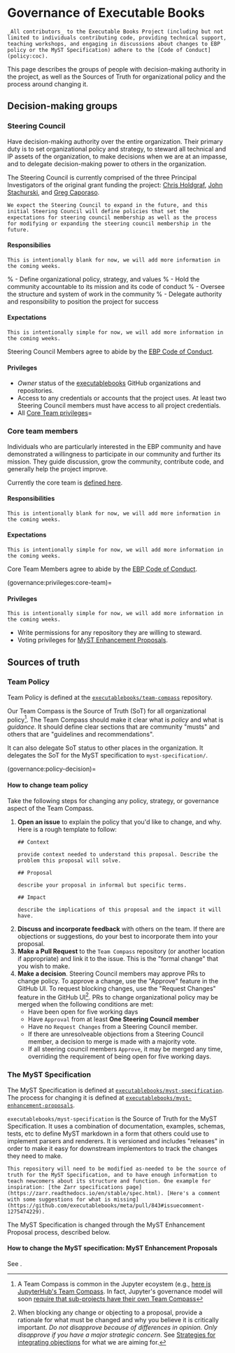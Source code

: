 # Governance of Executable Books

```{note}
_All contributors_ to the Executable Books Project (including but not limited to individuals contributing code, providing technical support, teaching workshops, and engaging in discussions about changes to EBP policy or the MyST Specification) adhere to the [Code of Conduct](policy:coc).
```

This page describes the groups of people with decision-making authority in the project, as well as the Sources of Truth for organizational policy and the process around changing it.

## Decision-making groups

### Steering Council

Have decision-making authority over the entire organization.
Their primary duty is to set organizational policy and strategy, to steward all technical and IP assets of the organization, to make decisions when we are at an impasse, and to delegate decision-making power to others in the organization. 

The Steering Council is currently comprised of the three Principal Investigators of the original grant funding the project: [Chris Holdgraf](https://github.com/choldgraf), [John Stachurski](https://github.com/jstac), and [Greg Caporaso](https://github.com/gregcaporaso).

```{note}
We expect the Steering Council to expand in the future, and this initial Steering Council will define policies that set the expectations for steering council membership as well as the process for modifying or expanding the steering council membership in the future.
```

#### Responsibilies

```{note}
This is intentionally blank for now, we will add more information in the coming weeks.
```

% - Define organizational policy, strategy, and values
% - Hold the community accountable to its mission and its code of conduct
% - Oversee the structure and system of work in the community
% - Delegate authority and responsibility to position the project for success

#### Expectations

```{note}
This is intentionally simple for now, we will add more information in the coming weeks.
```

Steering Council Members agree to abide by the [EBP Code of Conduct](policy:coc).


#### Privileges

- _Owner_ status of the [executablebooks](https://github.com/executablebooks) GitHub organizations and repositories.
- Access to any credentials or accounts that the project uses. At least two Steering Council members must have access to all project credentials.
- All [Core Team privileges](governance:privileges:core-team)=

### Core team members

Individuals who are particularly interested in the EBP community and have demonstrated a willingness to participate in our community and further its mission. They guide discussion, grow the community, contribute code, and generally help the project improve.

Currently the core team is [defined here](https://executablebooks.org/en/latest/team.html).

#### Responsibilities

```{note}
This is intentionally blank for now, we will add more information in the coming weeks.
```


#### Expectations

```{note}
This is intentionally simple for now, we will add more information in the coming weeks.
```

Core Team Members agree to abide by the [EBP Code of Conduct](https://github.com/executablebooks/.github/blob/master/CODE_OF_CONDUCT.md).

(governance:privileges:core-team)=
#### Privileges

```{note}
This is intentionally simple for now, we will add more information in the coming weeks.
```

- Write permissions for any repository they are willing to steward.
- Voting privileges for [MyST Enhancement Proposals](governance:meps).

## Sources of truth

### Team Policy

Team Policy is defined at the [`executablebooks/team-compass`](https://github.com/executablebooks/team-compass) repository. 

Our Team Compass is the Source of Truth (SoT) for all organizational policy[^1]. The Team Compass should make it clear what is _policy_ and what is _guidance_. It should define clear sections that are community "musts" and others that are "guidelines and recommendations".

It can also delegate SoT status to other places in the organization. It delegates the SoT for the MyST specification to `myst-specification/`.

[^1]: A Team Compass is common in the Jupyter ecoystem (e.g., [here is JupyterHub's Team Compass](https://jupyterhub-team-compass.readthedocs.io/en/latest/index-team_guides.html). In fact, Jupyter's governance model will soon [require that sub-projects have their own Team Compass](https://jupyter.org/governance/software_subprojects.html?responsibilities-of-jupyter-subprojects)

(governance:policy-decision)=
#### How to change team policy

Take the following steps for changing any policy, strategy, or governance aspect of the Team Compass.

1. **Open an issue** to explain the policy that you'd like to change, and why. Here is a rough template to follow:
   ```
   ## Context
   
   provide context needed to understand this proposal. Describe the problem this proposal will solve.
   
   ## Proposal
   
   describe your proposal in informal but specific terms.
   
   ## Impact
   
   describe the implications of this proposal and the impact it will have.
   ```
2. **Discuss and incorporate feedback** with others on the team. If there are objections or suggestions, do your best to incorporate them into your proposal.
3. **Make a Pull Request** to the `Team Compass` repository (or another location if appropriate) and link it to the issue. This is the "formal change" that you wish to make.
4. **Make a decision**. Steering Council members may approve PRs to change policy. To approve a change, use the "Approve" feature in the GitHub UI. To request blocking changes, use the "Request Changes" feature in the GitHub UI[^blocking]. PRs to change organizational policy may be merged when the following conditions are met:
   - Have been open for five working days
   - Have `Approval` from at least **One  Steering Council member**
   - Have no `Request Changes` from a Steering Council member.
   - If there are unresolveable objections from a Steering Council member, a decision to merge is made with a majority vote.
   - If all steering council members `Approve`, it may be merged any time, overriding the requirement of being open for five working days.


[^blocking]: When blocking any change or objecting to a proposal, provide a rationale for what must be changed and why you believe it is critically important. _Do not disapprove because of differences in opinion. Only disapprove if you have a major strategic concern_. See [Strategies for integrating objections](https://www.sociocracyforall.org/strategies-for-integrating-objections/) for what we are aiming for.


### The MyST Specification

The MyST Specification is defined at [`executablebooks/myst-specification`](https://github.com/executablebooks/myst-specification). The process for changing it is defined at [`executablebooks/myst-enhancement-proposals`](https://github.com/executablebooks/myst-enhancement-proposals).

`executablebooks/myst-specification` is the Source of Truth for the MyST Specification. It uses a combination of documentation, examples, schemas, tests, etc to define MyST markdown in a form that others could use to implement parsers and renderers. It is versioned and includes "releases" in order to make it easy for downstream implementors to track the changes they need to make.

```{admonition} Implementation detail
This repository will need to be modified as-needed to be the source of truth for the MyST Specification, and to have enough information to teach newcomers about its structure and function. One example for inspiration: [the Zarr specifications page](https://zarr.readthedocs.io/en/stable/spec.html). [Here's a comment with some suggestions for what is missing](https://github.com/executablebooks/meta/pull/843#issuecomment-1275474229).
```

The MyST Specification is changed through the MyST Enhancement Proposal process, described below.

#### How to change the MyST specification: MyST Enhancement Proposals

See [](meps.md).
